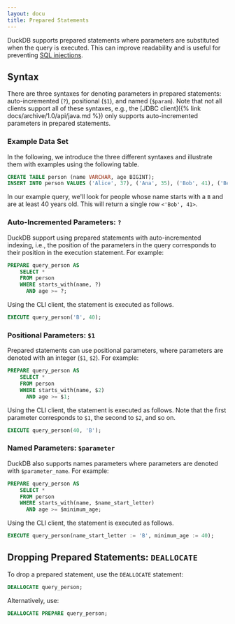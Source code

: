 ```yaml
---
layout: docu
title: Prepared Statements
---
```


DuckDB supports prepared statements where parameters are substituted when the query is executed.
This can improve readability and is useful for preventing [SQL injections](https://en.wikipedia.org/wiki/SQL_injection).

## Syntax

There are three syntaxes for denoting parameters in prepared statements:
auto-incremented (`?`),
positional (`$1`),
and named (`$param`).
Note that not all clients support all of these syntaxes, e.g., the [JDBC client]({% link docs/archive/1.0/api/java.md %}) only supports auto-incremented parameters in prepared statements.

### Example Data Set

In the following, we introduce the three different syntaxes and illustrate them with examples using the following table.

```sql
CREATE TABLE person (name VARCHAR, age BIGINT);
INSERT INTO person VALUES ('Alice', 37), ('Ana', 35), ('Bob', 41), ('Bea', 25);
```

In our example query, we'll look for people whose name starts with a `B` and are at least 40 years old.
This will return a single row `<'Bob', 41>`.

### Auto-Incremented Parameters: `?`

DuckDB support using prepared statements with auto-incremented indexing,
i.e., the position of the parameters in the query corresponds to their position in the execution statement.
For example:

```sql
PREPARE query_person AS
    SELECT *
    FROM person
    WHERE starts_with(name, ?)
      AND age >= ?;
```

Using the CLI client, the statement is executed as follows.

```sql
EXECUTE query_person('B', 40);
```

### Positional Parameters: `$1`

Prepared statements can use positional parameters, where parameters are denoted with an integer (`$1`, `$2`).
For example:

```sql
PREPARE query_person AS
    SELECT *
    FROM person
    WHERE starts_with(name, $2)
      AND age >= $1;
```

Using the CLI client, the statement is executed as follows.
Note that the first parameter corresponds to `$1`, the second to `$2`, and so on.

```sql
EXECUTE query_person(40, 'B');
```

### Named Parameters: `$parameter`

DuckDB also supports names parameters where parameters are denoted with `$parameter_name`.
For example:

```sql
PREPARE query_person AS
    SELECT *
    FROM person
    WHERE starts_with(name, $name_start_letter)
      AND age >= $minimum_age;
```

Using the CLI client, the statement is executed as follows.

```sql
EXECUTE query_person(name_start_letter := 'B', minimum_age := 40);
```

## Dropping Prepared Statements: `DEALLOCATE`

To drop a prepared statement, use the `DEALLOCATE` statement:

```sql
DEALLOCATE query_person;
```

Alternatively, use:

```sql
DEALLOCATE PREPARE query_person;
```